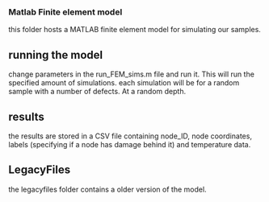 ### Matlab Finite element model
this folder hosts a MATLAB finite element model for simulating our samples. 

## running the model
change parameters in the run_FEM_sims.m file and run it. This will run the specified amount of simulations. each simulation will be for a random sample with a number of defects. At a random depth.

## results
the results are stored in a CSV file containing node_ID, node coordinates, labels (specifying if a node has damage behind it) and temperature data.


## LegacyFiles
the legacyfiles folder contains a older version of the model.
